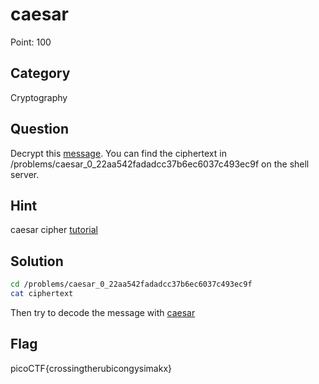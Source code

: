 # caesar

Point: 100

## Category

Cryptography

## Question

Decrypt this [message](https://2019shell1.picoctf.com/static/48df1c1cea3578bb350dd089a9f0bc10/ciphertext). You can find the ciphertext in /problems/caesar\_0\_22aa542fadadcc37b6ec6037c493ec9f on the shell server.

## Hint

caesar cipher [tutorial](https://learncryptography.com/classical-encryption/caesar-cipher)

## Solution

```bash
cd /problems/caesar_0_22aa542fadadcc37b6ec6037c493ec9f
cat ciphertext
```

Then try to decode the message with [caesar](https://cryptii.com/pipes/caesar-cipher)

## Flag

picoCTF{crossingtherubicongysimakx}

